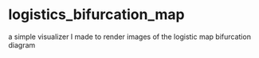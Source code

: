 # logistics_bifurcation_map
a simple visualizer I made to render images of the logistic map bifurcation diagram
